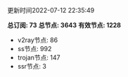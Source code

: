 更新时间2022-07-12 22:35:49

**总订阅: 73**
**总节点: 3643**
**有效节点: 1228**
- v2ray节点: 86
- ss节点: 992
- trojan节点: 147
- ssr节点: 3
